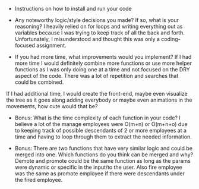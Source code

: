 * Instructions on how to install and run your code

* Any noteworthy logic/style decisions you made? If so, what is your reasoning?
I heavily relied on for loops and writing everything out as variables because I was trying to keep track of all the back and forth. Unfortunately, I misunderstood and thought this was only a coding-focused assignment.

* If you had more time, what improvements would you implement?
If I had more time I would definitely combine more functions or use more helper functions as I was only doing one at a time and not focused on the DRY aspect of the code. There was a lot of repetition and searches that could be combined.

If I had additional time, I would create the front-end, maybe even visualize the tree as it goes along adding everybody or maybe even animations in the movements, how cute would that be? 

* Bonus: What is the time complexity of each function in your code?
I believe a lot of the manage employees were O(m+n) or O(m+n+o) due to keeping track of possible descendants of 2 or more employees at a time and having to loop through them to extract the needed information.

* Bonus: There are two functions that have very similar logic and could be merged into one. Which functions do you think can be merged and why?
Demote and promote could be the same function as long as the params were dynamic or specific in the input/to the user.
Also fire employee was the same as promote employee if there were descendants under the fired employee.

